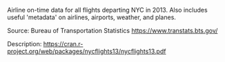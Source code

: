 Airline on-time data for all flights departing NYC in 2013.
Also includes useful 'metadata' on airlines, airports, weather, and planes.

Source: Bureau of Transportation Statistics https://www.transtats.bts.gov/

Description: https://cran.r-project.org/web/packages/nycflights13/nycflights13.pdf
